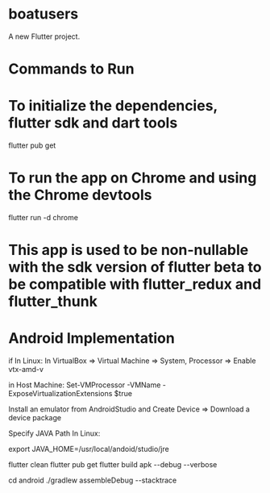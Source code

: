 # boatusers

A new Flutter project.

# Commands to Run

# To initialize the dependencies, flutter sdk and dart tools

flutter pub get

# To run the app on Chrome and using the Chrome devtools

flutter run -d chrome

# This app is used to be non-nullable with the sdk version of flutter beta to be compatible with flutter_redux and flutter_thunk

# Android Implementation

if In Linux:
In VirtualBox => Virtual Machine => System, Processor => Enable vtx-amd-v

in Host Machine: Set-VMProcessor -VMName <VMName> -ExposeVirtualizationExtensions $true

Install an emulator from AndroidStudio and Create Device => Download a device package

Specify JAVA Path
In Linux:

export JAVA_HOME=/usr/local/andoid/studio/jre

flutter clean
flutter pub get
flutter build apk --debug --verbose

cd android
./gradlew assembleDebug --stacktrace
